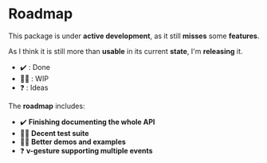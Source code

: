 # Roadmap

This package is under **active development**, as it still **misses** some **features**.

As I think it is still more than **usable** in its current **state**, I'm **releasing** it.

- ✔️ : Done
- 👨‍💻 : WIP
- ❓ : Ideas

The **roadmap** includes:

- ✔️ **Finishing documenting the whole API**
- 👨‍💻 **Decent test suite**
- 👨‍💻 **Better demos and examples**
- ❓ **v-gesture supporting multiple events**
